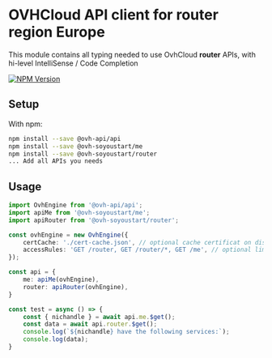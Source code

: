 # OVHCloud API client for **router** region Europe

This module contains all typing needed to use OvhCloud **router** APIs, with hi-level IntelliSense / Code Completion

[![NPM Version](https://img.shields.io/npm/v/@ovh-soyoustart/router.svg?style=flat)](https://www.npmjs.org/package/@ovh-soyoustart/router)

## Setup

With npm:

```bash
npm install --save @ovh-api/api
npm install --save @ovh-soyoustart/me
npm install --save @ovh-soyoustart/router
... Add all APIs you needs
```

## Usage

```typescript
import OvhEngine from '@ovh-api/api';
import apiMe from '@ovh-soyoustart/me';
import apiRouter from '@ovh-soyoustart/router';

const ovhEngine = new OvhEngine({ 
    certCache: './cert-cache.json', // optional cache certificat on disk.
    accessRules: 'GET /router, GET /router/*, GET /me', // optional limit the requested privileges.
});

const api = {
    me: apiMe(ovhEngine),
    router: apiRouter(ovhEngine),
}

const test = async () => {
    const { nichandle } = await api.me.$get();
    const data = await api.router.$get();
    console.log(`${nichandle} have the following services:`);
    console.log(data);
}
```
